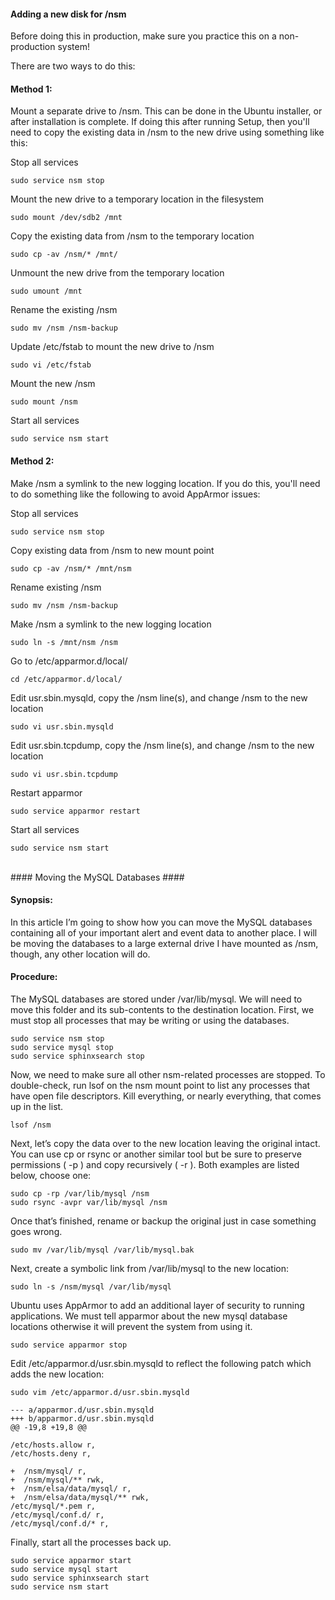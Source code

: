 #### Adding a new disk for /nsm ####

Before doing this in production, make sure you practice this on a non-production system!

There are two ways to do this:
#### Method 1: ####
Mount a separate drive to /nsm.  This can be done in the Ubuntu installer, or after installation is complete. If doing this after running Setup, then you'll need to copy the existing data in /nsm to the new drive using something like this:

Stop all services

```
sudo service nsm stop
```

Mount the new drive to a temporary location in the filesystem

```
sudo mount /dev/sdb2 /mnt
```

Copy the existing data from /nsm to the temporary location

```
sudo cp -av /nsm/* /mnt/
```

Unmount the new drive from the temporary location

```
sudo umount /mnt
```

Rename the existing /nsm

```
sudo mv /nsm /nsm-backup
```

Update /etc/fstab to mount the new drive to /nsm

```
sudo vi /etc/fstab
```

Mount the new /nsm
```
sudo mount /nsm
```

Start all services

```
sudo service nsm start
```


#### Method 2: ####

Make /nsm a symlink to the new logging location.  If you do this, you'll need to do something like the following to avoid AppArmor issues:

Stop all services

```
sudo service nsm stop
```

Copy existing data from /nsm to new mount point

```
sudo cp -av /nsm/* /mnt/nsm
```

Rename existing /nsm

```
sudo mv /nsm /nsm-backup
```

Make /nsm a symlink to the new logging location

```
sudo ln -s /mnt/nsm /nsm
```

Go to /etc/apparmor.d/local/

```
cd /etc/apparmor.d/local/
```

Edit usr.sbin.mysqld, copy the /nsm line(s), and change /nsm to the new location

```
sudo vi usr.sbin.mysqld
```

Edit usr.sbin.tcpdump, copy the /nsm line(s), and change /nsm to the new location

```
sudo vi usr.sbin.tcpdump
```

Restart apparmor

```
sudo service apparmor restart
```

Start all services

```
sudo service nsm start
```
<br>
#### Moving the MySQL Databases ####

#### Synopsis: ####

In this article I’m going to show how you can move the MySQL databases containing all of your important alert and event data to another place. I will be moving the databases to a large external drive I have mounted as /nsm, though, any other location will do.

#### Procedure: ####

The MySQL databases are stored under /var/lib/mysql. We will need to move this folder
and its sub-contents to the destination location. First, we must stop all processes that may
be writing or using the databases.

```
sudo service nsm stop
sudo service mysql stop
sudo service sphinxsearch stop
```

Now, we need to make sure all other nsm-related processes are stopped. To double-check,
run lsof on the nsm mount point to list any processes that have open file descriptors. Kill everything,
or nearly everything, that comes up in the list.

```
lsof /nsm
```

Next, let’s copy the data over to the new location leaving the original intact. You can use cp or rsync
or another similar tool but be sure to preserve permissions ( -p ) and copy recursively ( -r ). Both
examples are listed below, choose one:

```
sudo cp -rp /var/lib/mysql /nsm
sudo rsync -avpr var/lib/mysql /nsm
```

Once that’s finished, rename or backup the original just in case something goes wrong.

```
sudo mv /var/lib/mysql /var/lib/mysql.bak
```

Next, create a symbolic link from /var/lib/mysql to the new location:

```
sudo ln -s /nsm/mysql /var/lib/mysql
```

Ubuntu uses AppArmor to add an additional layer of security to running applications.
We must tell apparmor about the new mysql database locations otherwise it will prevent
the system from using it.

```
sudo service apparmor stop
```

Edit /etc/apparmor.d/usr.sbin.mysqld to reflect the following patch which adds the new location:
```
sudo vim /etc/apparmor.d/usr.sbin.mysqld
```

```
--- a/apparmor.d/usr.sbin.mysqld
+++ b/apparmor.d/usr.sbin.mysqld
@@ -19,8 +19,8 @@

/etc/hosts.allow r,
/etc/hosts.deny r,

+  /nsm/mysql/ r,
+  /nsm/mysql/** rwk,
+  /nsm/elsa/data/mysql/ r,
+  /nsm/elsa/data/mysql/** rwk,
/etc/mysql/*.pem r,
/etc/mysql/conf.d/ r,
/etc/mysql/conf.d/* r,
```

Finally, start all the processes back up.

```
sudo service apparmor start
sudo service mysql start
sudo service sphinxsearch start
sudo service nsm start
```